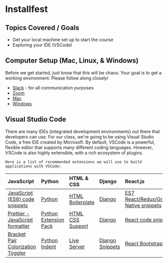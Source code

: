 # Installfest


## Topics Covered / Goals
- Get your local machine set up to start the course
- Exploring your IDE (VSCode)

## Computer Setup (Mac, Linux, & Windows)
Before we get started, just know that this will be chaos. Your goal is to get a working environment. Please follow along closely!
- [Slack](https://slack.com/downloads) - for all communication purposes
- [Zoom](https://zoom.us/support/download)
- [Mac](https://github.com/codeplatoon-fullstack/installfest/tree/main/MacOs)
- [Windows](https://github.com/codeplatoon-fullstack/installfest/tree/main/Windows)


## Visual Studio Code

There are many IDEs (integrated development environments) out there that developers can use. For our class, we're going to be using Visual Studio Code, a free IDE created by Microsoft. By default, VSCode is a powerful, flexible editor that supports many different coding languages. However, VSCode is also highly extensible, with a rich ecosystem of plugins. 

`Here is a list of recommended extensions we will use to build applications with VSCode:`

| JavaScript | Python    | HTML & CSS| Django | React.js |
| :-------- | :------- | :-------- |:------- |:------- |
| [JavaScript (ES6) code snippets](https://marketplace.visualstudio.com/items?itemName=xabikos.JavaScriptSnippets) | [Python](https://marketplace.visualstudio.com/items?itemName=ms-python.python) |[HTML Boilerplate](https://marketplace.visualstudio.com/items?itemName=sidthesloth.html5-boilerplate)|[Django](https://marketplace.visualstudio.com/items?itemName=batisteo.vscode-django) |[ES7 React/Redux/GraphQL/React-Native snippets](https://marketplace.visualstudio.com/items?itemName=rodrigovallades.es7-react-js-snippets)|
| [Prettier - JavaScript formatter](https://marketplace.visualstudio.com/items?itemName=bysabi.prettier-vscode-standard)| [Python Extension Pack](https://marketplace.visualstudio.com/items?itemName=donjayamanne.python-extension-pack)|[HTML CSS Support](https://marketplace.visualstudio.com/items?itemName=ecmel.vscode-html-css)| [Django](https://marketplace.visualstudio.com/items?itemName=bigonesystems.django)|[React code snippets](https://marketplace.visualstudio.com/items?itemName=hazer.ReactCodeSnippets)|
| [Bracket Pair Colorization Toggler](https://marketplace.visualstudio.com/items?itemName=dzhavat.bracket-pair-toggler) | [Python Indent](https://marketplace.visualstudio.com/items?itemName=KevinRose.vsc-python-indent)|[Live Server]( https://marketplace.visualstudio.com/items?itemName=ritwickdey.LiveServer) |[Django Snippets](https://marketplace.visualstudio.com/items?itemName=bibhasdn.django-snippets)|[React Bootstrap 4 Snippets](https://marketplace.visualstudio.com/items?itemName=Himel.react-bootstrap4)|
